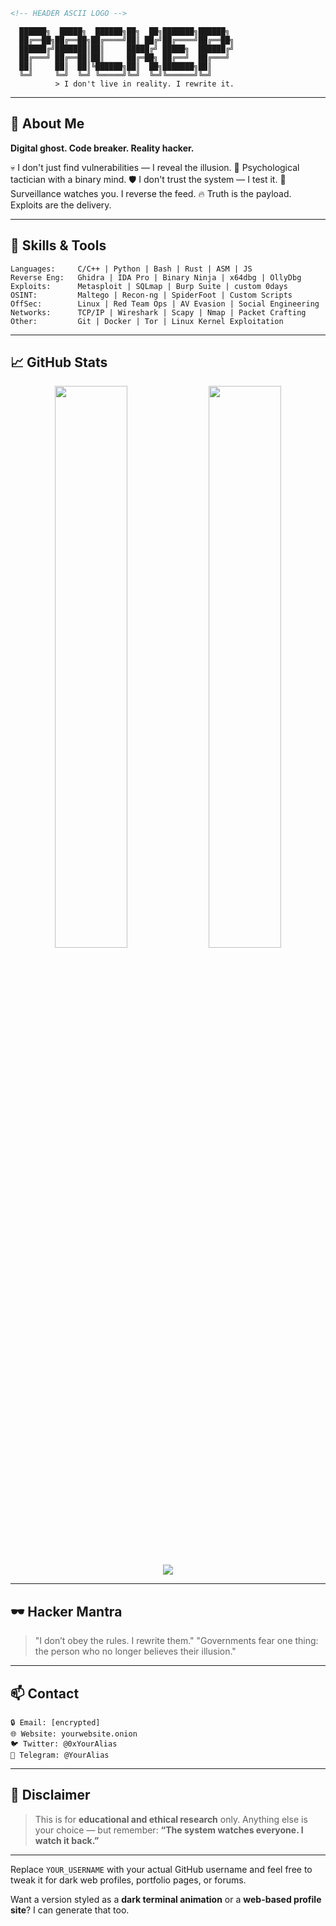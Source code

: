 
```markdown
<!-- HEADER ASCII LOGO -->
```

```text
  ██████╗  █████╗  ██████╗██╗  ██╗███████╗██████╗ 
  ██╔══██╗██╔══██╗██╔════╝██║ ██╔╝██╔════╝██╔══██╗
  ██████╔╝███████║██║     █████╔╝ █████╗  ██████╔╝
  ██╔═══╝ ██╔══██║██║     ██╔═██╗ ██╔══╝  ██╔═══╝ 
  ██║     ██║  ██║╚██████╗██║  ██╗███████╗██║     
  ╚═╝     ╚═╝  ╚═╝ ╚═════╝╚═╝  ╚═╝╚══════╝╚═╝     
          > I don't live in reality. I rewrite it.
```

---

## 👤 About Me

**Digital ghost. Code breaker. Reality hacker.**

💀 I don't just find vulnerabilities — I reveal the illusion.
🧠 Psychological tactician with a binary mind.
🛡 I don't trust the system — I test it.
📡 Surveillance watches you. I reverse the feed.
🔥 Truth is the payload. Exploits are the delivery.

---

## 🧰 Skills & Tools

```text
Languages:     C/C++ | Python | Bash | Rust | ASM | JS  
Reverse Eng:   Ghidra | IDA Pro | Binary Ninja | x64dbg | OllyDbg  
Exploits:      Metasploit | SQLmap | Burp Suite | custom 0days  
OSINT:         Maltego | Recon-ng | SpiderFoot | Custom Scripts  
OffSec:        Linux | Red Team Ops | AV Evasion | Social Engineering  
Networks:      TCP/IP | Wireshark | Scapy | Nmap | Packet Crafting  
Other:         Git | Docker | Tor | Linux Kernel Exploitation
```

---

## 📈 GitHub Stats

<p align="center">
  <img src="https://github-readme-stats.vercel.app/api?username=YOUR_USERNAME&show_icons=true&theme=dark&hide_border=true" width="48%"/>
  <img src="https://github-readme-streak-stats.herokuapp.com/?user=YOUR_USERNAME&theme=highcontrast&hide_border=true" width="48%"/>
</p>

<p align="center">
  <img src="https://github-profile-trophy.vercel.app/?username=YOUR_USERNAME&theme=algolia&no-frame=true&column=7"/>
</p>

---

## 🕶 Hacker Mantra

> "I don’t obey the rules. I rewrite them."
> "Governments fear one thing: the person who no longer believes their illusion."

---

## 📫 Contact

```text
🔒 Email: [encrypted]  
🌐 Website: yourwebsite.onion  
🐦 Twitter: @0xYourAlias  
🧠 Telegram: @YourAlias  
```

---

## 🚫 Disclaimer

> This is for **educational and ethical research** only.
> Anything else is your choice — but remember:
> **“The system watches everyone. I watch it back.”**

---

Replace `YOUR_USERNAME` with your actual GitHub username and feel free to tweak it for dark web profiles, portfolio pages, or forums.

Want a version styled as a **dark terminal animation** or a **web-based profile site**? I can generate that too.
